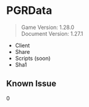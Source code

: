 # PGRData
> Game Version: 1.28.0 <br/>
> Document Version: 1.27.1 <br/>

- Client
- Share
- Scripts (soon)
- Sha1

## Known Issue 
0
